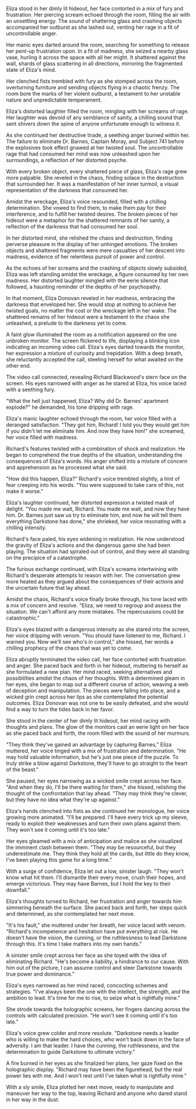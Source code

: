 Eliza stood in her dimly lit hideout, her face contorted in a mix of fury and frustration. Her piercing scream echoed through the room, filling the air with an unsettling energy. The sound of shattering glass and crashing objects accompanied her outburst as she lashed out, venting her rage in a fit of uncontrollable anger.

Her manic eyes darted around the room, searching for something to release her pent-up frustration upon. In a fit of madness, she seized a nearby glass vase, hurling it across the space with all her might. It shattered against the wall, shards of glass scattering in all directions, mirroring the fragmented state of Eliza's mind.

Her clenched fists trembled with fury as she stomped across the room, overturning furniture and sending objects flying in a chaotic frenzy. The room bore the marks of her violent outburst, a testament to her unstable nature and unpredictable temperament.

Eliza's distorted laughter filled the room, mingling with her screams of rage. Her laughter was devoid of any semblance of sanity, a chilling sound that sent shivers down the spine of anyone unfortunate enough to witness it.

As she continued her destructive tirade, a seething anger burned within her. The failure to eliminate Dr. Barnes, Captain Moray, and Subject 741 before the explosives took effect gnawed at her twisted soul. The uncontrollable rage that had consumed her mind was now unleashed upon her surroundings, a reflection of her distorted psyche.

With every broken object, every shattered piece of glass, Eliza's rage grew more palpable. She reveled in the chaos, finding solace in the destruction that surrounded her. It was a manifestation of her inner turmoil, a visual representation of the darkness that consumed her.

Amidst the wreckage, Eliza's voice resounded, filled with a chilling determination. She vowed to find them, to make them pay for their interference, and to fulfill her twisted desires. The broken pieces of her hideout were a metaphor for the shattered remnants of her sanity, a reflection of the darkness that had consumed her soul.

In her distorted mind, she relished the chaos and destruction, finding perverse pleasure in the display of her unhinged emotions. The broken objects and shattered fragments were mere casualties of her descent into madness, evidence of her relentless pursuit of power and control.

As the echoes of her screams and the crashing of objects slowly subsided, Eliza was left standing amidst the wreckage, a figure consumed by her own madness. Her distorted laughter mingled with the eerie silence that followed, a haunting reminder of the depths of her psychopathy.

In that moment, Eliza Donovan reveled in her madness, embracing the darkness that enveloped her. She would stop at nothing to achieve her twisted goals, no matter the cost or the wreckage left in her wake. The shattered remains of her hideout were a testament to the chaos she unleashed, a prelude to the darkness yet to come.

A faint glow illuminated the room as a notification appeared on the one unbroken monitor. The screen flickered to life, displaying a blinking icon indicating an incoming video call. Eliza's eyes darted towards the monitor, her expression a mixture of curiosity and trepidation. With a deep breath, she reluctantly accepted the call, steeling herself for what awaited on the other end.

The video call connected, revealing Richard Blackwood's stern face on the screen. His eyes narrowed with anger as he stared at Eliza, his voice laced with a seething fury.

"What the hell just happened, Eliza? Why did Dr. Barnes' apartment explode?" he demanded, his tone dripping with rage.

Eliza's manic laughter echoed through the room, her voice filled with a deranged satisfaction. "They got him, Richard! I told you they would get him if you didn't let me eliminate him. And now they have him!" she screamed, her voice filled with madness.

Richard's features twisted with a combination of shock and realization. He began to comprehend the true depths of the situation, understanding the consequences of Eliza's words. His anger shifted into a mixture of concern and apprehension as he processed what she said.

"How did this happen, Eliza?" Richard's voice trembled slightly, a hint of fear creeping into his words. "You were supposed to take care of this, not make it worse."

Eliza's laughter continued, her distorted expression a twisted mask of delight. "You made me wait, Richard. You made me wait, and now they have him. Dr. Barnes just saw us try to eliminate him, and now he will tell them everything Darkstone has done," she shrieked, her voice resonating with a chilling intensity.

Richard's face paled, his eyes widening in realization. He now understood the gravity of Eliza's actions and the dangerous game she had been playing. The situation had spiraled out of control, and they were all standing on the precipice of a catastrophe.

The furious exchange continued, with Eliza's screams intertwining with Richard's desperate attempts to reason with her. The conversation grew more heated as they argued about the consequences of their actions and the uncertain future that lay ahead.

Amidst the chaos, Richard's voice finally broke through, his tone laced with a mix of concern and resolve. "Eliza, we need to regroup and assess the situation. We can't afford any more mistakes. The repercussions could be catastrophic."

Eliza's eyes blazed with a dangerous intensity as she stared into the screen, her voice dripping with venom. "You should have listened to me, Richard. I warned you. Now we'll see who's in control," she hissed, her words a chilling prophecy of the chaos that was yet to come.

Eliza abruptly terminated the video call, her face contorted with frustration and anger. She paced back and forth in her hideout, muttering to herself as she formulated a new plan. Her mind raced, seeking alternatives and possibilities amidst the chaos of her thoughts. With a determined gleam in her eyes, she began to map out a different course of action, weaving a web of deception and manipulation. The pieces were falling into place, and a wicked grin crept across her lips as she contemplated the potential outcomes. Eliza Donovan was not one to be easily defeated, and she would find a way to turn the tides back in her favor.

She stood in the center of her dimly lit hideout, her mind racing with thoughts and plans. The glow of the monitors cast an eerie light on her face as she paced back and forth, the room filled with the sound of her murmurs.

"They think they've gained an advantage by capturing Barnes," Eliza muttered, her voice tinged with a mix of frustration and determination. "He may hold valuable information, but he's just one piece of the puzzle. To truly strike a blow against Darkstone, they'll have to go straight to the heart of the beast."

She paused, her eyes narrowing as a wicked smile crept across her face. "And when they do, I'll be there waiting for them," she hissed, relishing the thought of the confrontation that lay ahead. "They may think they're clever, but they have no idea what they're up against."

Eliza's hands clenched into fists as she continued her monologue, her voice growing more animated. "I'll be prepared. I'll have every trick up my sleeve, ready to exploit their weaknesses and turn their own plans against them. They won't see it coming until it's too late."

Her eyes gleamed with a mix of anticipation and malice as she visualized the imminent clash between them. "They may be resourceful, but they underestimate me. They think they hold all the cards, but little do they know, I've been playing this game for a long time."

With a surge of confidence, Eliza let out a low, sinister laugh. "They won't know what hit them. I'll dismantle their every move, crush their hopes, and emerge victorious. They may have Barnes, but I hold the key to their downfall."

Eliza's thoughts turned to Richard, her frustration and anger towards him simmering beneath the surface. She paced back and forth, her steps quick and determined, as she contemplated her next move.

"It's his fault," she muttered under her breath, her voice laced with venom. "Richard's incompetence and hesitation have put everything at risk. He doesn't have the vision, the cunning, or the ruthlessness to lead Darkstone through this. It's time I take matters into my own hands."

A sinister smile crept across her face as she toyed with the idea of eliminating Richard. "He's become a liability, a hindrance to our cause. With him out of the picture, I can assume control and steer Darkstone towards true power and dominance."

Eliza's eyes narrowed as her mind raced, concocting schemes and strategies. "I've always been the one with the intellect, the strength, and the ambition to lead. It's time for me to rise, to seize what is rightfully mine."

She strode towards the holographic screens, her fingers dancing across the controls with calculated precision. "He won't see it coming until it's too late."

Eliza's voice grew colder and more resolute. "Darkstone needs a leader who is willing to make the hard choices, who won't back down in the face of adversity. I am that leader. I have the cunning, the ruthlessness, and the determination to guide Darkstone to ultimate victory."

A fire burned in her eyes as she finalized her plans, her gaze fixed on the holographic display. "Richard may have been the figurehead, but the real power lies with me. And I won't rest until I've taken what is rightfully mine."

With a sly smile, Eliza plotted her next move, ready to manipulate and maneuver her way to the top, leaving Richard and anyone who dared stand in her way in the dust.